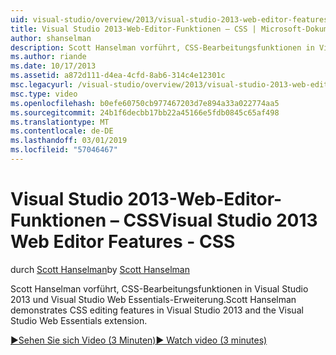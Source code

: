 ```yaml
---
uid: visual-studio/overview/2013/visual-studio-2013-web-editor-features-css
title: Visual Studio 2013-Web-Editor-Funktionen – CSS | Microsoft-Dokumentation
author: shanselman
description: Scott Hanselman vorführt, CSS-Bearbeitungsfunktionen in Visual Studio 2013 und Visual Studio Web Essentials-Erweiterung.
ms.author: riande
ms.date: 10/17/2013
ms.assetid: a872d111-d4ea-4cfd-8ab6-314c4e12301c
msc.legacyurl: /visual-studio/overview/2013/visual-studio-2013-web-editor-features-css
msc.type: video
ms.openlocfilehash: b0efe60750cb977467203d7e894a33a022774aa5
ms.sourcegitcommit: 24b1f6decbb17bb22a45166e5fdb0845c65af498
ms.translationtype: MT
ms.contentlocale: de-DE
ms.lasthandoff: 03/01/2019
ms.locfileid: "57046467"
---
```

<a name="visual-studio-2013-web-editor-features---css"></a><span data-ttu-id="791bf-103">Visual Studio 2013-Web-Editor-Funktionen – CSS</span><span class="sxs-lookup"><span data-stu-id="791bf-103">Visual Studio 2013 Web Editor Features - CSS</span></span>
====================
<span data-ttu-id="791bf-104">durch [Scott Hanselman](https://github.com/shanselman)</span><span class="sxs-lookup"><span data-stu-id="791bf-104">by [Scott Hanselman](https://github.com/shanselman)</span></span>

<span data-ttu-id="791bf-105">Scott Hanselman vorführt, CSS-Bearbeitungsfunktionen in Visual Studio 2013 und Visual Studio Web Essentials-Erweiterung.</span><span class="sxs-lookup"><span data-stu-id="791bf-105">Scott Hanselman demonstrates CSS editing features in Visual Studio 2013 and the Visual Studio Web Essentials extension.</span></span>

[<span data-ttu-id="791bf-106">&#9654;Sehen Sie sich Video (3 Minuten)</span><span class="sxs-lookup"><span data-stu-id="791bf-106">&#9654; Watch video (3 minutes)</span></span>](https://channel9.msdn.com/Blogs/ASP-NET-Site-Videos/visual-studio-2013-web-editor-features-css)
